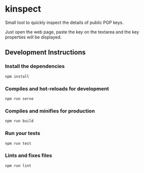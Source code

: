# kinspect

Small tool to quickly inspect the details of public PGP keys.

Just open the web page, paste the key on the textarea and the key properties will be displayed.

## Development Instructions

### Install the dependencies

```
npm install
```

### Compiles and hot-reloads for development

```
npm run serve
```

### Compiles and minifies for production

```
npm run build
```

### Run your tests

```
npm run test
```

### Lints and fixes files

```
npm run lint
```
